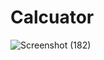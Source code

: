 # Calcuator

![Screenshot (182)](https://user-images.githubusercontent.com/75804109/119517208-0b29d600-bd95-11eb-8151-d6884fbc4b52.png)

